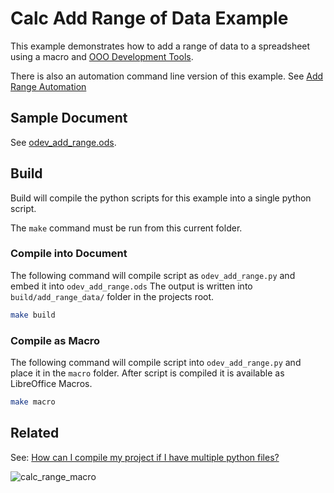 # Calc Add Range of Data Example

This example demonstrates how to add a range of data to a spreadsheet using a macro and [OOO Development Tools].

There is also an automation command line version of this example.
See [Add Range Automation](https://github.com/Amourspirit/python-ooouno-ex/tree/main/ex/auto/calc/odev_add_range_data)

## Sample Document

See [odev_add_range.ods](odev_add_range.ods).


## Build

Build will compile the python scripts for this example into a single python script.

The `make` command must be run from this current folder.

### Compile into Document


The following command will compile script as `odev_add_range.py` and embed it into `odev_add_range.ods`
The output is written into `build/add_range_data/` folder in the projects root.

```sh
make build
```

### Compile as Macro

The following command will compile script into `odev_add_range.py` and place it in the `macro` folder. After script is compiled it is available as LibreOffice Macros.

```sh
make macro
```

## Related

See: [How can I compile my project if I have multiple python files?](https://github.com/Amourspirit/live-libreoffice-python/wiki/FAQ#how-can-i-compile-my-project-if-i-have-multiple-python-files)

![calc_range_macro](https://user-images.githubusercontent.com/4193389/173204999-924f12f6-59df-4bfe-8c2c-bee4cc5b9d6b.gif)

[OOO Development Tools]: https://python-ooo-dev-tools.readthedocs.io/en/latest/

